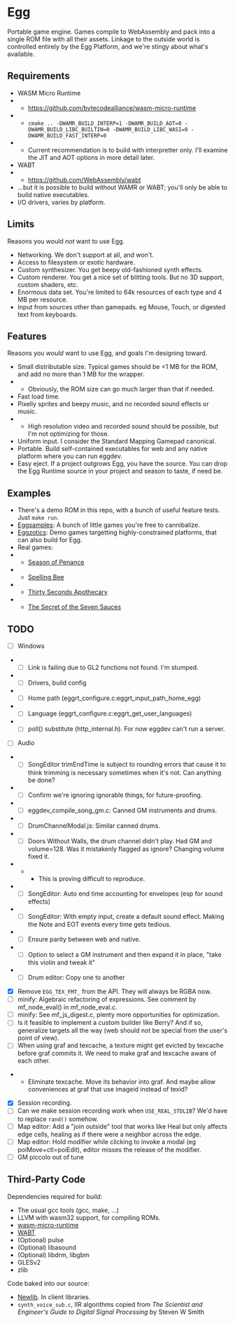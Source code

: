 # Egg

Portable game engine.
Games compile to WebAssembly and pack into a single ROM file with all their assets.
Linkage to the outside world is controlled entirely by the Egg Platform, and we're stingy about what's available.

## Requirements

- WASM Micro Runtime
- - https://github.com/bytecodealliance/wasm-micro-runtime
- - `cmake .. -DWAMR_BUILD_INTERP=1 -DWAMR_BUILD_AOT=0 -DWAMR_BUILD_LIBC_BUILTIN=0 -DWAMR_BUILD_LIBC_WASI=0 -DWAMR_BUILD_FAST_INTERP=0`
- - Current recommendation is to build with interpretter only. I'll examine the JIT and AOT options in more detail later.
- WABT
- - https://github.com/WebAssembly/wabt
- ...but it is possible to build without WAMR or WABT; you'll only be able to build native executables.
- I/O drivers, varies by platform.

## Limits

Reasons you would *not* want to use Egg.

- Networking. We don't support at all, and won't.
- Access to filesystem or exotic hardware.
- Custom synthesizer. You get beepy old-fashioned synth effects.
- Custom renderer. You get a nice set of blitting tools. But no 3D support, custom shaders, etc.
- Enormous data set. You're limited to 64k resources of each type and 4 MB per resource.
- Input from sources other than gamepads. eg Mouse, Touch, or digested text from keyboards.

## Features

Reasons you *would* want to use Egg, and goals I'm designing toward.

- Small distributable size. Typical games should be <1 MB for the ROM, and add no more than 1 MB for the wrapper.
- - Obviously, the ROM size can go much larger than that if needed.
- Fast load time.
- Pixelly sprites and beepy music, and no recorded sound effects or music.
- - High resolution video and recorded sound should be possible, but I'm not optimizing for those.
- Uniform input. I consider the Standard Mapping Gamepad canonical.
- Portable. Build self-contained executables for web and any native platform where you can run eggdev.
- Easy eject. If a project outgrows Egg, you have the source. You can drop the Egg Runtime source in your project and season to taste, if need be.

## Examples

- There's a demo ROM in this repo, with a bunch of useful feature tests. Just `make run`.
- [Eggsamples](https://github.com/aksommerville/eggsamples): A bunch of little games you're free to cannibalize.
- [Eggzotics](https://github.com/aksommerville/eggzotics): Demo games targetting highly-constrained platforms, that can also build for Egg.
- Real games:
- - [Season of Penance](https://github.com/aksommerville/penance)
- - [Spelling Bee](https://github.com/aksommerville/spellingbee)
- - [Thirty Seconds Apothecary](https://github.com/aksommerville/apothecary)
- - [The Secret of the Seven Sauces](https://github.com/aksommerville/sevensauces)

## TODO

- [ ] Windows
- - [ ] Link is failing due to GL2 functions not found. I'm stumped.
- - [ ] Drivers, build config
- - [ ] Home path (eggrt_configure.c:eggrt_input_path_home_egg)
- - [ ] Language (eggrt_configure.c:eggrt_get_user_languages)
- - [ ] poll() substitute (http_internal.h). For now eggdev can't run a server.
- [ ] Audio
- - [ ] SongEditor trimEndTime is subject to rounding errors that cause it to think trimming is necessary sometimes when it's not. Can anything be done?
- - [ ] Confirm we're ignoring ignorable things, for future-proofing.
- - [ ] eggdev_compile_song_gm.c: Canned GM instruments and drums.
- - [ ] DrumChannelModal.js: Similar canned drums.
- - [ ] Doors Without Walls, the drum channel didn't play. Had GM and volume=128. Was it mistakenly flagged as ignore? Changing volume fixed it.
- - - This is proving difficult to reproduce.
- - [ ] SongEditor: Auto end time accounting for envelopes (esp for sound effects)
- - [ ] SongEditor: With empty input, create a default sound effect. Making the Note and EOT events every time gets tedious.
- - [ ] Ensure parity between web and native.
- - [ ] Option to select a GM instrument and then expand it in place, "take this violin and tweak it"
- - [ ] Drum editor: Copy one to another
- [x] Remove `EGG_TEX_FMT_` from the API. They will always be RGBA now.
- [ ] minify: Algebraic refactoring of expressions. See comment by mf_node_eval() in mf_node_eval.c.
- [ ] minify: See mf_js_digest.c, plenty more opportunities for optimization.
- [ ] Is it feasible to implement a custom builder like Berry? And if so, generalize targets all the way (web should not be special from the user's point of view).
- [ ] When using graf and texcache, a texture might get evicted by texcache before graf commits it. We need to make graf and texcache aware of each other.
- - Eliminate texcache. Move its behavior into graf. And maybe allow conveniences at graf that use imageid instead of texid?
- [x] Session recording.
- [ ] Can we make session recording work when `USE_REAL_STDLIB`? We'd have to replace `rand()` somehow.
- [ ] Map editor: Add a "join outside" tool that works like Heal but only affects edge cells, healing as if there were a neighbor across the edge.
- [ ] Map editor: Hold modifier while clicking to invoke a modal (eg poiMove+ctl=poiEdit), editor misses the release of the modifier.
- [ ] GM piccolo out of tune

## Third-Party Code

Dependencies required for build:
- The usual gcc tools (gcc, make, ...)
- LLVM with wasm32 support, for compiling ROMs.
- [wasm-micro-runtime](https://github.com/bytecodealliance/wasm-micro-runtime)
- [WABT](https://github.com/WebAssembly/wabt)
- (Optional) pulse
- (Optional) libasound
- (Optional) libdrm, libgbm
- GLESv2
- zlib

Code baked into our source:
- [Newlib](https://sourceware.org/newlib/). In client libraries.
- `synth_voice_sub.c`, IIR algorithms copied from _The Scientist and Engineer's Guide to Digital Signal Processing_ by Steven W Smith
